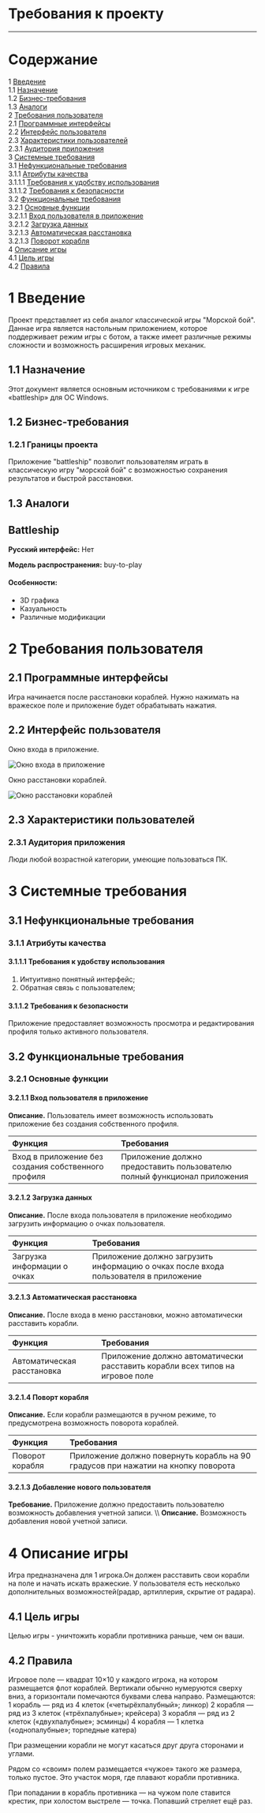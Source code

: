 # Требования к проекту
---

# Содержание
1 [Введение](#intro)  
1.1 [Назначение](#appointment)  
1.2 [Бизнес-требования](#business_requirements)  
1.3 [Аналоги](#analogues)  
2 [Требования пользователя](#user_requirements)  
2.1 [Программные интерфейсы](#software_interfaces)  
2.2 [Интерфейс пользователя](#user_interface)  
2.3 [Характеристики пользователей](#user_specifications)  
2.3.1 [Аудитория приложения](#user_classes)  
3 [Системные требования](#system_requirements)</br>
3.1 [Нефункциональные требования](#non-functional_requirements) </br>
3.1.1 [Атрибуты качества](#non-functional_requirements) </br>
3.1.1.1 [Требования к удобству использования](#requirements_for_ease_of_use)</br>
3.1.1.2 [Требования к безопасности](#security_requirements)</br>
3.2 [Функциональные требования](#functional_requirements)</br>
3.2.1 [Основные функции](#main_functions)</br>
3.2.1.1 [Вход пользователя в приложение](#user_logon_to_the_application)</br>
3.2.1.2 [Загрузка данных](#download_data)</br>
3.2.1.3 [Автоматическая расстановка](#add_new_car)</br>
3.2.1.3 [Поворот корабля](#add_new_car)</br>
4 [Описание игры](#game_description)</br>
4.1 [Цель игры](#game_purpose) </br>
4.2 [Правила](#rules) </br>


# 1 Введение
Проект представляет из себя аналог классической игры "Морской бой". Даннае игра является настольным приложением, которое поддерживает режим игры с ботом, а также имеет различные режимы сложности и возможность расширения игровых механик.

<a name="appointment"/>

## 1.1 Назначение
Этот документ является основным источником с требованиями к игре «battleship» для ОС Windows. 

<a name="business_requirements"/>

## 1.2 Бизнес-требования

<a name="project_boundary"/>

### 1.2.1 Границы проекта
Приложение "battleship" позволит пользователям играть в классическую игру "морской бой" с возможностью сохранения результатов и быстрой расстановки.

<a name="analogues"/>

## 1.3 Аналоги

<a name="bs_"/>

## Battleship

**Русский интерфейс:**  Нет 

**Модель распространения:** buy-to-play

#### Особенности:
   * 3D графика
   * Казуальность 
   * Различные модификации
   
<a name="user_requirements"/>

# 2 Требования пользователя

<a name="software_interfaces"/>

## 2.1 Программные интерфейсы
Игра начинается после расстановки кораблей. Нужно нажимать на вражеское поле и приложение будет обрабатывать нажатия.

<a name="user_interface"/>

## 2.2 Интерфейс пользователя
Окно входа в приложение.

![Окно входа в приложение](../../Images/Mockups/menu.png) 

Окно расстановки кораблей.

![Окно расстановки кораблей](../../Images/Mockups/arrangement.png ) 

<a name="user_specifications"/>

## 2.3 Характеристики пользователей

<a name="user_classes"/>

### 2.3.1 Аудитория приложения
Люди любой возрастной категории, умеющие пользоваться ПК.

<a name="system_requirements"/>

# 3 Системные требования

<a name="non-functional_requirements"/>

## 3.1 Нефункциональные требования

<a name="quality_attributes"/>

### 3.1.1 Атрибуты качества

<a name="requirements_for_ease_of_use"/>

#### 3.1.1.1 Требования к удобству использования
1. Интуитивно понятный интерфейс;
2. Обратная связь с пользователем;

<a name="security_requirements"/>

#### 3.1.1.2 Требования к безопасности
Приложение предоставляет возможность просмотра и редактирования профиля только активного пользователя.

<a name="functional_requirements"/>

## 3.2 Функциональные требования

<a name="main_functions"/>

### 3.2.1 Основные функции

<a name="user_logon_to_the_application"/>

#### 3.2.1.1 Вход пользователя в приложение
**Описание.** Пользователь имеет возможность использовать приложение без создания собственного профиля.

| Функция | Требования | 
|:---|:---|
| Вход в приложение без создания собственного профиля | Приложение должно предоставить пользователю полный функционал приложения|

<a name="download_data"/>

#### 3.2.1.2 Загрузка данных
**Описание.** После входа пользователя в приложение необходимо загрузить информацию о очках пользователя.

| Функция | Требования | 
|:---|:---|
| Загрузка информации о очках| Приложение должно загрузить информацию о очках после входа пользователя в приложение |

<a name="automatic_placement"/>

#### 3.2.1.3 Автоматическая расстановка
**Описание.** После входа в меню расстановки, можно автоматически расставить корабли.

| Функция | Требования | 
|:---|:---|
| Автоматическая расстановка | Приложение должно автоматически расставить корабли всех типов на игровое поле|

<a name="automatic_placement"/>

#### 3.2.1.4 Поворт корабля 
**Описание.** Если корабли размещаются в ручном режиме, то предусмотрена возможность поворота кораблей.

| Функция | Требования | 
|:---|:---|
| Поворот корабля | Приложение должно повернуть корабль на 90 градусов при нажатии на кнопку поворота |
<a name="add_new_car"/>
<a name="functional_requirements"/>


#### 3.2.1.3 Добавление нового пользователя
**Требование.** Приложение должно предоставить пользователю возможность добавления учетной записи. \\\\
**Описание.** Возможность добавления новой учетной записи.

<a name="game_description"/>

# 4 Описание игры
Игра предназначена для 1 игрока.Он должен расставить свои корабли на поле и начать искать вражеские. У пользователя есть несколько 
дополнительных возможностей(радар, артиллерия, скрытие от радара).
<a name="game_purpose"/>

## 4.1 Цель игры
Целью игры - уничтожить корабли противника раньше, чем он ваши.
<a name="rules"/>

## 4.2 Правила
Игровое поле —  квадрат 10×10 у каждого игрока, на котором размещается флот кораблей. Вертикали обычно нумеруются сверху вниз, а горизонтали помечаются буквами слева направо.
Размещаются:
  1 корабль — ряд из 4 клеток («четырёхпалубный»; линкор)
  2 корабля — ряд из 3 клеток («трёхпалубные»; крейсера)
  3 корабля — ряд из 2 клеток («двухпалубные»; эсминцы)
  4 корабля — 1 клетка («однопалубные»; торпедные катера)

При размещении корабли не могут касаться друг друга сторонами и углами.

Рядом со «своим» полем размещается «чужое» такого же размера, только пустое. Это участок моря, где плавают корабли противника.

При попадании в корабль противника — на чужом поле ставится крестик, при холостом выстреле — точка. Попавший стреляет ещё раз.


